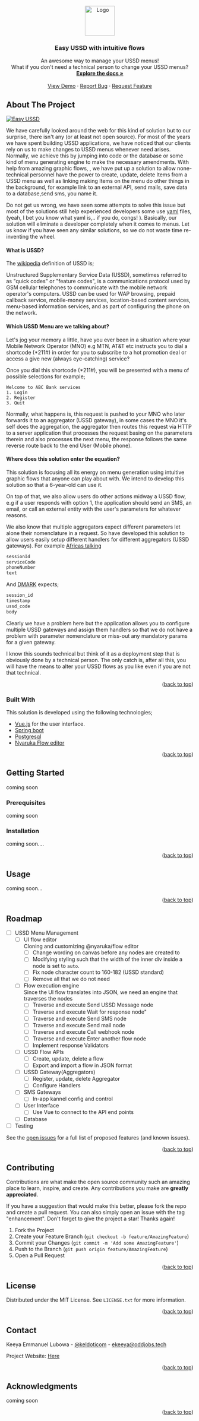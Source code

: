<div id="top"></div>

<!--[![Contributors][contributors-shield]][contributors-url]
[![Forks][forks-shield]][forks-url]
[![Stargazers][stars-shield]][stars-url]
[![Issues][issues-shield]][issues-url]
[![LinkedIn][linkedin-shield]][linkedin-url]-->



<!-- PROJECT LOGO -->
<br />
<div align="center">
  <a href="https://github.com/othneildrew/Best-README-Template">
    <img src="kintu/static/landing/assets/img/favicon/favicon.png" alt="Logo" width="80" height="80">
  </a>

<h3 align="center">Easy USSD with intuitive flows</h3>

  <p align="center">
    An awesome way to manage your USSD menus!
    <br>
    What if you don't need a technical person to change your USSD menus?
    <br />
    <a href="https://mondo.oddjobs/docs"><strong>Explore the docs »</strong></a>
    <br />
    <br />
    <a href="https://mondo.oddjobs/demo">View Demo</a>
    ·
    <a href="https://github.com/ekeeya/mondo">Report Bug</a>
    ·
    <a href="https://github.com/ekeeya/mondo/issues">Request Feature</a>
  </p>
</div>



<!-- TABLE OF CONTENTS -->
<!--<details>
  <summary>Table of Contents</summary>
  <ol>
    <li>
      <a href="#about-the-project">About The Project</a>
      <ul>
        <li><a href="#built-with">Built With</a></li>
      </ul>
    </li>
    <li>
      <a href="#getting-started">Getting Started</a>
      <ul>
        <li><a href="#prerequisites">Prerequisites</a></li>
        <li><a href="#installation">Installation</a></li>
      </ul>
    </li>
    <li><a href="#usage">Usage</a></li>
    <li><a href="#roadmap">Roadmap</a></li>
    <li><a href="#contributing">Contributing</a></li>
    <li><a href="#license">License</a></li>
    <li><a href="#contact">Contact</a></li>
    <li><a href="#acknowledgments">Acknowledgments</a></li>
  </ol>
</details>-->



<!-- ABOUT THE PROJECT -->
## About The Project

[![Easy USSD][product-screenshot]](https://mondo.oddjobs.tech)

We have carefully looked around the web for this kind of solution but to our surprise, there isn't any (or at least not
open source). 
For most of the years we have spent building USSD applications, we have noticed that our clients rely on us to make 
changes to USSD menus whenever need arises. Normally, we achieve this by jumping into code or the database or some 
kind of menu generating engine to make the necessary amendments. 
With help from amazing graphic flows, <!--[Nyaruka Flow Editor](https://github.com/nyaruka/floweditor)-->, we have put 
up a 
solution 
to allow none-technical personnel have the power to create, update, delete Items from a USSD menu as well as linking 
making Items on the menu do other things in the background, for example link to an external API, send mails, save 
data to a database,send sms, you name it.

Do not get us wrong, we have seen some attempts to solve this issue but most of the solutions still help experienced 
developers some use [yaml](https://yaml.org/) files, (yeah, I bet you know what yaml is,.. if you do, congs! ). 
Basically, our solution will eliminate a developer completely when it comes to menus.
Let us know if you have seen any similar solutions, so we do not waste time re-inventing the wheel.

#### What is USSD?
The [wikipedia](https://en.wikipedia.org/wiki/Unstructured_Supplementary_Service_Data) definition of USSD is; 

Unstructured Supplementary Service Data (USSD), sometimes referred to as "quick codes" or "feature codes", is a communications protocol used by GSM cellular telephones to communicate with the mobile network operator's computers. USSD can be used for WAP browsing, prepaid callback service, mobile-money services, location-based content services, menu-based information services, and as part of configuring the phone on the network.
#### Which USSD Menu are we talking about?

Let's jog your memory a little, have you ever been in a situation where your Mobile 
Network Operator (MNO) e.g MTN, AT&T etc instructs you to dial a shortcode (*211#) in order for you to subscribe to a 
hot 
promotion deal or access a give new (always eye-catching) service?

Once you dial this shortcode (*211#), you will be presented with a menu of possible selections for example;
```angular2html
Welcome to ABC Bank services
1. Login
2. Register
3. Quit
```
Normally, what happens is, this request is pushed to your MNO who later forwards  it to an aggregator (USSD gateway),
in 
some 
cases the MNO it's self does the aggregation, the aggregator then routes this request via HTTP to a server 
application that processes the request basing on the parameters therein and also processes the next menu, the response 
follows the same reverse route back to the end User (Mobile phone).

#### Where does this solution enter the equation?
This solution is focusing all its energy on menu generation using intuitive graphic flows that anyone can play about 
with. We intend to develop this solution so that a 6-year-old can use it.

On top of that, we also allow users do other actions midway a USSD flow, e.g if a user responds with option 1, the 
application should send an SMS, an email, or call an external entity with the user's parameters for whatever reasons.

We also know that multiple aggregators expect different parameters let alone their nomenclature in a request. So 
have developed this solution to allow users easily setup different handlers for different aggregators (USSD gateways).
For example [Africas talking](https://africastalking.com/ussd) 
```js
sessionId
serviceCode
phoneNumber
text
```
And [DMARK](https://dmarkmobile.com/) expects;
```js
session_id
timestamp
ussd_code
body
```
Clearly we have a problem here but the application allows you to configure multiple USSD gateways and assign them 
handlers so that we do not have a problem with parameter nomenclature or miss-out any mandatory params for a given 
gateway.

I know this sounds technical but think of it as a deployment step that is obviously done by a technical person. The 
only catch is, after all this, you will have the means to alter your USSD flows as you like even if you are not that
technical.

<p align="right">(<a href="#top">back to top</a>)</p>



### Built With

This solution is developed using the following technologies;

* [Vue.js](https://vuejs.org/) for the user interface.
* [Spring boot](https://spring.io/projects/spring-boot)
* [Postgresql ](https://www.postgresql.org/)
* [Nyaruka Flow editor](https://www.npmjs.com/package/@nyaruka/flow-editor)

<p align="right">(<a href="#top">back to top</a>)</p>



<!-- GETTING STARTED -->
## Getting Started

coming soon 

### Prerequisites

coming soon

### Installation

<!--_Below is an example of how you can instruct your audience on installing and setting up your app. This template 
doesn't rely on any external dependencies or services._

1. Get a free API Key at [https://example.com](https://example.com)
2. Clone the repo
   ```sh
   git clone https://github.com/your_username_/Project-Name.git
   ```
3. Install NPM packages
   ```sh
   npm install
   ```
4. Enter your API in `config.js`
   ```js
   const API_KEY = 'ENTER YOUR API';
   ```
-->
coming soon....
<p align="right">(<a href="#top">back to top</a>)</p>



<!-- USAGE EXAMPLES -->
## Usage

coming soon...
<p align="right">(<a href="#top">back to top</a>)</p>



<!-- ROADMAP -->
## Roadmap

- [ ] USSD Menu Management
    - [ ] UI flow editor <br>
      Cloning and customizing @nyaruka/flow editor<br>
        - [ ] Change wording on canvas before any nodes are created to <br> 
        - [ ] Modifying styling such that the width of the inner div inside a node is set to ```auto```.
        - [ ] Fix node character count to 160-182 (USSD standard)
        - [ ] Remove all that we do not need
    - [ ] Flow execution engine<br>
      Since the UI flow translates into JSON, we need an engine that traverses the nodes <br>
        - [ ] Traverse and execute Send USSD Message node
        - [ ] Traverse and execute Wait for response node"
        - [ ] Traverse and execute Send SMS node
        - [ ] Traverse and execute Send mail node
        - [ ] Traverse and execute Call webhook node
        - [ ] Traverse and execute Enter another flow node
        - [ ] Implement response Validators
    - [ ] USSD Flow APIs
       - [ ] Create, update, delete a flow
       - [ ] Export and import a flow in JSON format
    - [ ] USSD Gateway(Aggregators) 
       - [ ] Register, update, delete Aggregator
       - [ ] Configure Handlers
    - [ ] SMS Gateways
       - [ ] In-app kannel config and control
    - [ ] User Interface
       - [ ] Use Vue to connect to the API end points
    - [ ] Database
- [ ] Testing

See the [open issues](https://github.com/ekeeya/mondo/issues) for a full list of proposed features (and known issues).

<p align="right">(<a href="#top">back to top</a>)</p>



<!-- CONTRIBUTING -->
## Contributing

Contributions are what make the open source community such an amazing place to learn, inspire, and create. Any contributions you make are **greatly appreciated**.

If you have a suggestion that would make this better, please fork the repo and create a pull request. You can also simply open an issue with the tag "enhancement".
Don't forget to give the project a star! Thanks again!

1. Fork the Project
2. Create your Feature Branch (`git checkout -b feature/AmazingFeature`)
3. Commit your Changes (`git commit -m 'Add some AmazingFeature'`)
4. Push to the Branch (`git push origin feature/AmazingFeature`)
5. Open a Pull Request

<p align="right">(<a href="#top">back to top</a>)</p>



<!-- LICENSE -->
## License

Distributed under the MIT License. See `LICENSE.txt` for more information.

<p align="right">(<a href="#top">back to top</a>)</p>



<!-- CONTACT -->
## Contact

Keeya Emmanuel Lubowa - [@keldoticom](https://twitter.com/keldoticom) - ekeeya@oddjobs.tech

Project Website: [Here](https://mondo.oddjobs.tech)

<p align="right">(<a href="#top">back to top</a>)</p>



<!-- ACKNOWLEDGMENTS -->
## Acknowledgments

coming soon

<p align="right">(<a href="#top">back to top</a>)</p>


[contributors-shield]: https://img.shields.io/github/contributors/othneildrew/Best-README-Template.svg?style=for-the-badge
[contributors-url]: https://github.com/ekeeya/mondo//graphs/contributors
[forks-shield]: https://img.shields.io/github/forks/othneildrew/Best-README-Template.svg?style=for-the-badge
[forks-url]: https://github.com/ekeeya/mondo//network/members
[stars-shield]: https://img.shields.io/github/stars/othneildrew/Best-README-Template.svg?style=for-the-badge
[stars-url]: https://github.com/ekeeya/mondo//stargazers
[issues-shield]: https://img.shields.io/github/issues/othneildrew/Best-README-Template.svg?style=for-the-badge
[issues-url]: https://github.com/ekeeya/mondo/issues
[license-shield]: https://img.shields.io/github/license/othneildrew/Best-README-Template.svg?style=for-the-badge
[license-url]: https://github.com/othneildrew/Best-README-Template/blob/master/LICENSE.txt
[linkedin-shield]: https://img.shields.io/badge/-LinkedIn-black.svg?style=for-the-badge&logo=linkedin&colorB=555
[linkedin-url]: https://linkedin.com/in/othneildrew
[product-screenshot]: kintu/static/landing/assets/img/easy-ussd.png